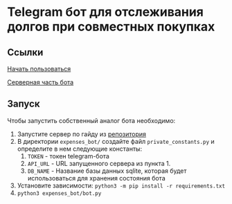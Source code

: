 # Telegram бот для отслеживания долгов при совместных покупках

## Ссылки
[Начать пользоваться](http://t.me/cooperative_expenses_bot)

[Серверная часть бота](https://github.com/KPaderin/server-expenses-bot)

## Запуск
Чтобы запустить собственный аналог бота необходимо:
1. Запустите сервер по гайду из [репозитория](https://github.com/KPaderin/server-expenses-bot)
2. В директории `expenses_bot/` создайте файл `private_constants.py` и определите в нем следующие константы:
   1. `TOKEN` - токен telegram-бота
   2. `API_URL` - URL запущенного сервера из пункта 1.
   3. `DB_NAME` - Название базы данных sqlite, которая будет использоваться для хранения состояния бота
3. Установите зависимости: `python3 -m pip install -r requirements.txt`
4. `python3 expenses_bot/bot.py`